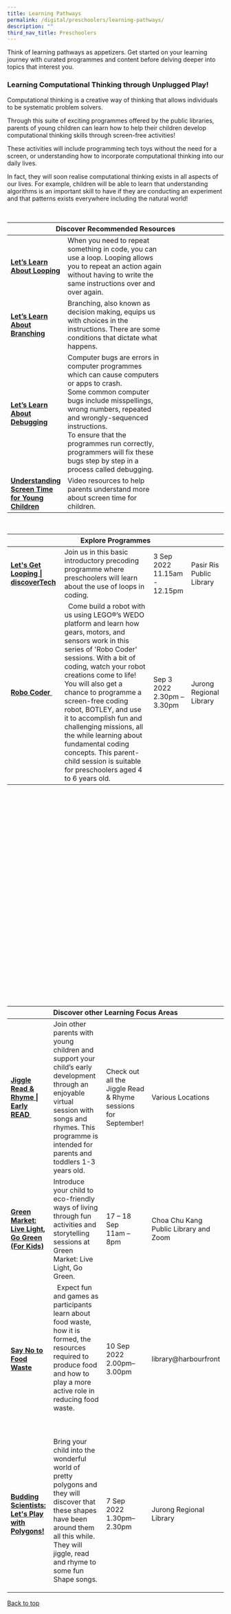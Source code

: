 ```yaml
---
title: Learning Pathways
permalink: /digital/preschoolers/learning-pathways/
description: ""
third_nav_title: Preschoolers
---
```

<style type="text/css">
/* Links */
.content a { color: #322987; }
.content a:focus,
.content a:hover { color: #28216c; }

/* Button Outline */
.bp-button { padding-left: 1.5rem; padding-right: 1.5rem; }
.bp-button.is-primary-outline { border: 1px solid #322987; color: #322987; background-color: transparent; text-decoration: none; }
.bp-button.is-primary-outline:focus,
.bp-button.is-primary-outline:hover { border: 1px solid #322987; color: #cff2e8; background-color: #322987; text-decoration: none; }

/* Responsive Iframe */
.responsive-iframe { position: absolute; top: 0; left: 0; bottom: 0; right: 0; width: 100%; height: 100%; }
.responsive-iframe-container { position: relative; overflow: hidden; width: 100%; }
.responsive-iframe-container.ratio-16by9 { padding-top: 56.25%; }
.responsive-iframe-container.ratio-4by3 { padding-top: 75%; }
.responsive-iframe-container.ratio-3by2 { padding-top: 66.66%; }
.responsive-iframe-container.ratio-1by1 { padding-top: 100%; }
</style>

Think of learning pathways as appetizers. Get started on your learning journey with curated programmes and content before delving deeper into topics that interest you.

<h3><b> Learning Computational Thinking through Unplugged Play!</b></h3>

Computational thinking is a creative way of thinking that allows individuals to be systematic problem solvers.

Through this suite of exciting programmes offered by the public libraries, parents of young children can learn how to help their children develop computational thinking skills through screen-free activities!

These activities will include programming tech toys without the need for a screen, or understanding how to incorporate computational thinking into our daily lives. 

In fact, they will soon realise computational thinking exists in all aspects of our lives. For example, children will be able to learn that understanding algorithms is an important skill to have if they are conducting an experiment and that patterns exists everywhere including the natural world!

<br>

<div class="horizontal-scroll margin--bottom--lg">
  <table class="generic-table">
    <thead>
      <tr>
        <th colspan="4" class="is-uppercase has-weight-normal">Discover Recommended Resources</th>
      </tr>
    </thead>
    <tbody>
			
<tr>
	<td style="width: 20%;"><a href="https://childrenandteens.nlb.gov.sg/diy-resources/preschool-resources/discovertech#lp-looping" target="_blank"><b> Let’s Learn About Looping</b></a></td>
	<td style="width: 50%;">When you need to repeat something in code, you can use a loop. Looping allows you to repeat an action again without having to write the same instructions over and over again.</td>
	<td style="width: 20%;"></td>
	<td style="width: 20%;"></td>
			</tr>

<tr>
	<td><a href="https://childrenandteens.nlb.gov.sg/diy-resources/preschool-resources/discovertech#lp-branching" target="_blank"><b>Let’s Learn About Branching</b></a></td>
	<td>Branching, also known as decision making, equips us with choices in the instructions. There are some conditions that dictate what happens.</td>
        <td> </td>
        <td> </td>
      </tr>
			
<tr>
	<td><a href="https://childrenandteens.nlb.gov.sg/diy-resources/preschool-resources/discovertech#lp-debugging" target="_blank"><b>Let’s Learn About Debugging</b></a></td>
	<td>Computer bugs are errors in computer programmes which can cause computers or apps to crash.
<br>
Some common computer bugs include misspellings, wrong numbers, repeated and wrongly-sequenced instructions.
<br>
To ensure that the programmes run correctly, programmers will fix these bugs step by step in a process called debugging.</td>
	<td> </td>
	<td> </td>
      </tr>
			
<tr>
	<td><a href="/digital/preschoolers/content" target="_blank"><b>Understanding Screen Time for Young Children</b></a></td>
	<td>Video resources to help parents understand more about screen time for children.</td>
        <td> </td>
        <td> </td>
      </tr>
    </tbody>
  </table>
</div>


<div class="horizontal-scroll margin--bottom--lg">
	<table class="generic-table">
		<thead>
			<tr> 
				<th colspan="4" class="is-uppercase has-weight-normal">Explore Programmes</th>
			</tr>
		</thead>
		<tbody>
		<tr>
              <td><a target="blank" href="https:///www.eventbrite.sg/e/lets-get-looping-discovertech-tickets-395717781537?aff=odcleoeventsincollection)"><b> Let's Get Looping | discoverTech</b></a></td>
              <td> Join us in this basic introductory precoding programme where preschoolers will learn about the use of loops in coding.</td>
              <td>3 Sep 2022<br>11.15am - 12.15pm<br></td>
              <td>Pasir Ris Public Library  </td>
		</tr>
		
<tr>
              <td><a target="blank" href="https://www.eventbrite.sg/e/robo-coder-tickets-383791981147?aff=odcleoeventsincollection"><b> Robo Coder  </b></a></td>
              <td>  Come build a robot with us using LEGO®’s WEDO platform and learn how gears, motors, and sensors work in this series of 'Robo Coder' sessions. With a bit of coding, watch your robot creations come to life! You will also get a chance to programme a screen-free coding robot, BOTLEY, and use it to accomplish fun and challenging missions, all the while learning about fundamental coding concepts. This parent-child session is suitable for preschoolers aged 4 to 6 years old.  </td>
              <td>Sep 3 2022<br>2.30pm – 3.30pm<br></td>
              <td>Jurong Regional Library </td>
								</tr>
		</tbody>
	</table>
</div>

			
<div class="horizontal-scroll margin--bottom--lg">
  <table class="generic-table">
    <thead>
      <tr>
        <th colspan="4" class="is-uppercase has-weight-normal">Discover other Learning Focus Areas</th>
      </tr>
			</thead>
		<tbody>

<td><a target="\_blank" href="https://www.eventbrite.sg/cc/reading-programmes-for-0-6-years-old-570869"><b> Jiggle Read & Rhyme | Early READ  </b></a></td>

        <td>Join other parents with young children and support your child’s early development through an enjoyable virtual session with songs and rhymes. This programme is intended for parents and toddlers 1-3 years old. </td>

       <td>Check out all the Jiggle Read & Rhyme sessions for September!</td>

        <td>Various Locations</td>

      </tr>
<tr>

<td><a target="\_blank" href="https://www.eventbrite.sg/cc/green-market-live-light-go-green-for-kids-1058439"><b>Green Market: Live Light, Go Green (For Kids)</b></a></td>

        <td> Introduce your child to eco-friendly ways of living through fun activities and storytelling sessions at Green Market: Live Light, Go Green.</td>

       <td>17 – 18 Sep<br>11am – 8pm<br></td>

        <td>Choa Chu Kang Public Library and Zoom </td>

      </tr>

  

<tr>

<td><a target="\_blank" href="https://www.eventbrite.sg/e/say-no-to-food-waste-tickets-395749506427?aff=odcleoeventsincollection"><b> Say No to Food Waste </b></a></td>

         <td>  Expect fun and games as participants learn about food waste, how it is formed, the resources required to produce food and how to play a more active role in reducing food waste. 

 </td>

        <td>10 Sep 2022<br>2.00pm–3.00pm<br></td>

        <td>library@harbourfront </td>

      </tr>
	<tr>

<td><a target="\_blank" href="https://www.eventbrite.sg/e/budding-scientists-lets-play-with-polygons-tickets-395760529397?aff=odcleoeventsincollection"><b> Budding Scientists: Let's Play with Polygons!</b></a></td>

        <td> Bring your child into the wonderful world of pretty polygons and they will discover that these shapes have been around them all this while. They will jiggle, read and rhyme to some fun Shape songs.

</td>

        <td>7 Sep 2022<br>1.30pm– 2.30pm<br></td>

        <td>Jurong Regional Library</td>

      </tr>
    </tbody>
  </table>
</div>

<p class="has-text-right margin--top--xl"><a href="#main-content">Back to top</a></p>